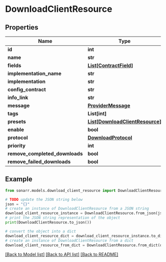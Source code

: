 # DownloadClientResource


## Properties

Name | Type | Description | Notes
------------ | ------------- | ------------- | -------------
**id** | **int** |  | [optional] 
**name** | **str** |  | [optional] 
**fields** | [**List[ContractField]**](ContractField.md) |  | [optional] 
**implementation_name** | **str** |  | [optional] 
**implementation** | **str** |  | [optional] 
**config_contract** | **str** |  | [optional] 
**info_link** | **str** |  | [optional] 
**message** | [**ProviderMessage**](ProviderMessage.md) |  | [optional] 
**tags** | **List[int]** |  | [optional] 
**presets** | [**List[DownloadClientResource]**](DownloadClientResource.md) |  | [optional] 
**enable** | **bool** |  | [optional] 
**protocol** | [**DownloadProtocol**](DownloadProtocol.md) |  | [optional] 
**priority** | **int** |  | [optional] 
**remove_completed_downloads** | **bool** |  | [optional] 
**remove_failed_downloads** | **bool** |  | [optional] 

## Example

```python
from sonarr.models.download_client_resource import DownloadClientResource

# TODO update the JSON string below
json = "{}"
# create an instance of DownloadClientResource from a JSON string
download_client_resource_instance = DownloadClientResource.from_json(json)
# print the JSON string representation of the object
print(DownloadClientResource.to_json())

# convert the object into a dict
download_client_resource_dict = download_client_resource_instance.to_dict()
# create an instance of DownloadClientResource from a dict
download_client_resource_from_dict = DownloadClientResource.from_dict(download_client_resource_dict)
```
[[Back to Model list]](../README.md#documentation-for-models) [[Back to API list]](../README.md#documentation-for-api-endpoints) [[Back to README]](../README.md)


